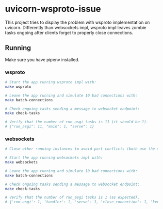 # uvicorn-wsproto-issue
This project tries to display the problem with wsproto implementation on
uvicorn.
Differently than websockets impl, wsproto impl leaves zombie tasks ongoing after clients
forget to properly close connections.

## Running
Make sure you have pipenv installed.

### wsproto
```bash
# Start the app running wsproto impl with:
make wsproto

# Leave the app running and simulate 10 bad connections with:
make batch-connections

# Check ongoing tasks sending a message to websocket endpoint:
make check-tasks

# Verify that the number of run_asgi tasks is 11 (it should be 1).
# {"run_asgi": 11, "main": 1, "serve": 1}
```

### websockets
```bash
# Close other running instances to avoid port conflicts (both use the same port).

# Start the app running websockets impl with:
make websockets

# Leave the app running and simulate 10 bad connections with:
make batch-connections

# Check ongoing tasks sending a message to websocket endpoint:
make check-tasks

# Verify that the number of run_asgi tasks is 1 (as expected).
# {'run_asgi': 1, 'handler': 1, 'serve': 1, 'close_connection': 1, 'keepalive_ping': 1, 'transfer_data': 1}
```
